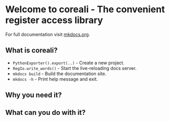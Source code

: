 # Welcome to coreali - The convenient register access library

For full documentation visit [mkdocs.org](https://www.mkdocs.org).

## What is coreali?

* `PythonExporter().export(..)` - Create a new project.
* `RegIo.write_words()` - Start the live-reloading docs server.
* `mkdocs build` - Build the documentation site.
* `mkdocs -h` - Print help message and exit.

## Why you need it?

## What can you do with it?

